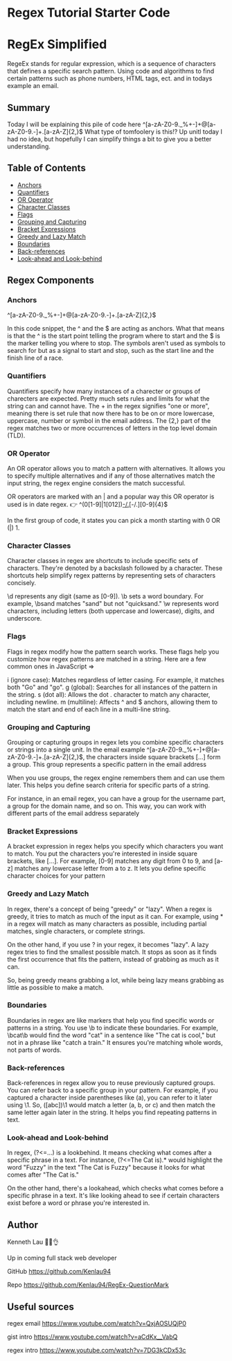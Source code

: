 # Regex Tutorial Starter Code

# RegEx Simplified

RegeEx stands for regular expression, which is a sequence of characters that defines a specific search pattern. Using code and algorithms to find certain patterns such as phone numbers, HTML tags, ect. and in todays example an email.

## Summary

Today I will be explaining this pile of code here ^[a-zA-Z0-9._%+-]+@[a-zA-Z0-9.-]+\.[a-zA-Z]{2,}$ What type of tomfoolery is this!? Up unitl today I had no idea, but hopefully I can simplify things a bit to give you a better understanding.

## Table of Contents

- [Anchors](#anchors)
- [Quantifiers](#quantifiers)
- [OR Operator](#or-operator)
- [Character Classes](#character-classes)
- [Flags](#flags)
- [Grouping and Capturing](#grouping-and-capturing)
- [Bracket Expressions](#bracket-expressions)
- [Greedy and Lazy Match](#greedy-and-lazy-match)
- [Boundaries](#boundaries)
- [Back-references](#back-references)
- [Look-ahead and Look-behind](#look-ahead-and-look-behind)

## Regex Components

### Anchors

^[a-zA-Z0-9._%+-]+@[a-zA-Z0-9.-]+\.[a-zA-Z]{2,}$

In this code snippet, the ^ and the $ are acting as anchors. What that means is that the ^ is the start point telling the program where to start and the $ is the marker telling you where to stop. The symbols aren't used as symbols to search for but as a signal to start and stop, such as the start line and the finish line of a race.

### Quantifiers

Quantifiers specify how many instances of a charecter or groups of charecters are expected. Pretty much sets rules and limits for what the string can and cannot have. The + in the regex signifies "one or more", meaning there is set rule that now there has to be on or more lowercase, uppercase, number or symbol in the email address. The {2,} part of the regex matches two or more occurrences of letters in the top level domain (TLD).

### OR Operator

An OR operator allows you to match a pattern with alternatives. It allows you to specify multiple alternatives and if any of those alternatives match the input string, the regex engine considers the match successful.

OR operators are marked with an | and a popular way this OR operator is used is in date regex. 👉
^(0[1-9]|1[012])[-/.](0[1-9]|[12][0-9]|3[01])[-/.][0-9]{4}$

In the first group of code, it states you can pick a month starting with 0 OR (|) 1.

### Character Classes

Character classes in regex are shortcuts to include specific sets of characters. They're denoted by a backslash followed by a character. These shortcuts help simplify regex patterns by representing sets of characters concisely.

\d represents any digit (same as [0-9]).
\b sets a word boundary. For example, \bsand matches "sand" but not "quicksand."
\w represents word characters, including letters (both uppercase and lowercase), digits, and underscore.

### Flags

Flags in regex modify how the pattern search works. These flags help you customize how regex patterns are matched in a string. Here are a few common ones in JavaScript =>

i (ignore case): Matches regardless of letter casing. For example, it matches both "Go" and "go".
g (global): Searches for all instances of the pattern in the string.
s (dot all): Allows the dot . character to match any character, including newline.
m (multiline): Affects ^ and $ anchors, allowing them to match the start and end of each line in a multi-line string.

### Grouping and Capturing

Grouping or capturing groups in regex lets you combine specific characters or strings into a single unit. In the email example ^[a-zA-Z0-9._%+-]+@[a-zA-Z0-9.-]+\.[a-zA-Z]{2,}$, the characters inside square brackets [...] form a group. This group represents a specific pattern in the email address

When you use groups, the regex engine remembers them and can use them later. This helps you define search criteria for specific parts of a string.

For instance, in an email regex, you can have a group for the username part, a group for the domain name, and so on. This way, you can work with different parts of the email address separately

### Bracket Expressions

A bracket expression in regex helps you specify which characters you want to match. You put the characters you're interested in inside square brackets, like [...]. For example, [0-9] matches any digit from 0 to 9, and [a-z] matches any lowercase letter from a to z. It lets you define specific character choices for your pattern

### Greedy and Lazy Match

In regex, there's a concept of being "greedy" or "lazy". When a regex is greedy, it tries to match as much of the input as it can. For example, using \* in a regex will match as many characters as possible, including partial matches, single characters, or complete strings.

On the other hand, if you use ? in your regex, it becomes "lazy". A lazy regex tries to find the smallest possible match. It stops as soon as it finds the first occurrence that fits the pattern, instead of grabbing as much as it can.

So, being greedy means grabbing a lot, while being lazy means grabbing as little as possible to make a match.

### Boundaries

Boundaries in regex are like markers that help you find specific words or patterns in a string. You use \b to indicate these boundaries. For example, \bcat\b would find the word "cat" in a sentence like "The cat is cool," but not in a phrase like "catch a train." It ensures you're matching whole words, not parts of words.

### Back-references

Back-references in regex allow you to reuse previously captured groups. You can refer back to a specific group in your pattern. For example, if you captured a character inside parentheses like (a), you can refer to it later using \1. So, ([abc])\1 would match a letter (a, b, or c) and then match the same letter again later in the string. It helps you find repeating patterns in text.

### Look-ahead and Look-behind

In regex, (?<=...) is a lookbehind. It means checking what comes after a specific phrase in a text. For instance, (?<=The Cat is).\* would highlight the word "Fuzzy" in the text "The Cat is Fuzzy" because it looks for what comes after "The Cat is."

On the other hand, there's a lookahead, which checks what comes before a specific phrase in a text. It's like looking ahead to see if certain characters exist before a word or phrase you're interested in.

## Author

Kenneth Lau 💪😉👌

Up in coming full stack web developer

GitHub https://github.com/Kenlau94

Repo https://github.com/Kenlau94/RegEx-QuestionMark

## Useful sources

regex email https://www.youtube.com/watch?v=QxjAOSUQjP0

gist intro https://www.youtube.com/watch?v=aCdKx__VabQ

regex intro https://www.youtube.com/watch?v=7DG3kCDx53c
